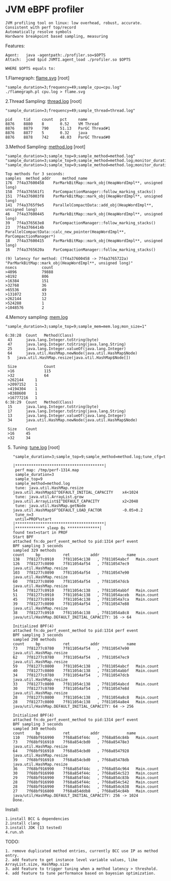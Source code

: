 # JVM eBPF profiler

    JVM profiling tool on linux: low overhead, robust, accurate. 
    Consistent with perf top/record
    Automatically resolve symbols
    Hardware breakpoint based sampling, measuring

Features: 

    Agent:   java -agentpath:./profiler.so=$OPTS
    Attach:  jcmd $pid JVMTI.agent_load ./profiler.so $OPTS
    
    WHERE $OPTS equals to:

1.Flamegraph: [flame.svg](https://github.com/weixingsun/jBProF/blob/master/flame.svg)  [root]

    "sample_duration=3;frequency=49;sample_cpu=cpu.log"
    ./flamegraph.pl cpu.log > flame.svg

2.Thread Sampling: [thread.log](https://github.com/weixingsun/jBProF/blob/master/thread.log)  [root]

    "sample_duration=3;frequency=49;sample_thread=thread.log"
    
    pid 	tid 	count	pct 	name
    8876	8880	8   	0.52	VM Thread
    8876	8879	790 	51.13	ParGC Thread#1
    8876	8877	5   	0.32	java
    8876	8878	742 	48.03	ParGC Thread#0

3.Method Sampling: [method.log](https://github.com/weixingsun/jBProF/blob/master/method.log)  [root]

    "sample_duration=3;sample_top=9;sample_method=method.log"
    "sample_duration=3;sample_top=9;sample_method=method.log;monitor_duration=1;count_top=3"
    "sample_duration=3;sample_top=9;sample_method=method.log;monitor_duration=1;lat_top=1"
    
    Top methods for 3 seconds:
    samples	 method_addr	 method_name
    176	 7f4a37600458	 ParMarkBitMap::mark_obj(HeapWordImpl**, unsigned long)
    158	 7f4a376561f1	 ParCompactionManager::follow_marking_stacks()
    151	 7f4a376003f8	 ParMarkBitMap::mark_obj(HeapWordImpl**, unsigned long)
    141	 7f4a3765f9e5	 ParallelCompactData::add_obj(HeapWordImpl**, unsigned long)
    46	 7f4a37600445	 ParMarkBitMap::mark_obj(HeapWordImpl**, unsigned long)
    39	 7f4a376563e8	 ParCompactionManager::follow_marking_stacks()
    23	 7f4a3766414b	 ParallelCompactData::calc_new_pointer(HeapWordImpl**, ParCompactionManager*)
    18	 7f4a37600415	 ParMarkBitMap::mark_obj(HeapWordImpl**, unsigned long)
    16	 7f4a3765620a	 ParCompactionManager::follow_marking_stacks()

    (9) latency for method: (7f4a37600458 -> 7f4a3765722a)	"ParMarkBitMap::mark_obj(HeapWordImpl**, unsigned long)"
    nsecs           count
    >4096           79888	 
    >8192           806	 
    >16384          151	 
    >32768          36	 
    >65536          49	 
    >131072         33	 
    >262144         12	 
    >524288         1	 
    >1048576        2	 

4.Memory sampling: [mem.log](https://github.com/weixingsun/jBProF/blob/master/mem.log)

    "sample_duration=3;sample_top=9;sample_mem=mem.log;mon_size=1"
    
    6:38:28	 Count 	 Method(Class) 
	 43 	 java.lang.Integer.toString(byte) 
	 47 	 java.lang.Integer.toString(java.lang.String) 
	 25 	 java.lang.Integer.valueOf(java.lang.Integer) 
	 64 	 java.util.HashMap.newNode(java.util.HashMap$Node) 
	 5 	 java.util.HashMap.resize(java.util.HashMap$Node[]) 

	 Size            Count 
	 >16             115 
	 >32             64 
	 >262144 	 1 
	 >2097152 	 1 
	 >4194304 	 1 
	 >8388608 	 1 
	 >16777216 	 1 
    6:38:29	 Count 	 Method(Class) 
	 15 	 java.lang.Integer.toString(byte) 
	 17 	 java.lang.Integer.toString(java.lang.String) 
	 13 	 java.lang.Integer.valueOf(java.lang.Integer) 
	 34 	 java.util.HashMap.newNode(java.util.HashMap$Node) 

	 Size 	 Count 
	 >16 	 45 
	 >32 	 34 

5. Tuning: [tune.log](https://github.com/jBProF/blob/master/tune.log)  [root]

       "sample_duration=3;sample_top=9;sample_method=method.log;tune_cfg=tune.cfg;tune_n=3;until=PROF%start"
       
       |***************************************|
        perf map: /tmp/perf-1314.map
        sample_duration=3
        sample_top=9
        sample_method=method.log
        tune: java.util.HashMap.resize	java.util.HashMap$I^DEFAULT_INITIAL_CAPACITY 	x4<1024
        tune: java.util.ArrayList.grow	java.util.ArrayList$I^DEFAULT_CAPACITY       	x2<2048
        tune: java.util.HashMap.getNode	java.util.HashMap$F^DEFAULT_LOAD_FACTOR      	-0.05>0.2
        tune_n=3
        until=PROF%start
       |***************************************|
       |************* sleep 0s **************|
       found text=start in PROF
       Start BPF
       attached fn:do_perf_event_method to pid:1314 perf event 
       BPF sampling 3 seconds
       sampled 329 methods
       count 	 bp     	 ret    	 addr       	 name
       138	 7f81277c0910	 7f811054c138	, 7f811054abcf	 Main.count
       126	 7f81277c0890	 7f811054af54	, 7f8110547ec9	 java.util.HashMap.resize
       103	 7f81277c0890	 7f811054af54	, 7f8110547e90	 java.util.HashMap.resize
       60	 7f81277c0890	 7f811054af54	, 7f8110547dcb	 java.util.HashMap.resize
       54	 7f81277c0910	 7f811054c138	, 7f811054abbf	 Main.count
       51	 7f81277c0910	 7f811054c138	, 7f811054aceb	 Main.count
       45	 7f81277c0910	 7f811054c138	, 7f811054a7ca	 Main.count
       39	 7f81277c0890	 7f811054af54	, 7f8110547e88	 java.util.HashMap.resize
       38	 7f81277c0910	 7f811054c138	, 7f811054a8c8	 Main.count
       java/util/HashMap.DEFAULT_INITIAL_CAPACITY: 16 -> 64
       
       Initialized BPF(4)
       attached fn:do_perf_event_method to pid:1314 perf event 
       BPF sampling 3 seconds
       sampled 298 methods
       count 	 bp     	 ret    	 addr       	 name
       73	 7f81277c0780	 7f811054af54	, 7f8110547e90	 java.util.HashMap.resize
       62	 7f81277c0780	 7f811054af54	, 7f8110547ec9	 java.util.HashMap.resize
       59	 7f81277c0800	 7f811054c138	, 7f811054abcf	 Main.count
       40	 7f81277c0800	 7f811054c138	, 7f811054abbf	 Main.count
       34	 7f81277c0780	 7f811054af54	, 7f8110547dcb	 java.util.HashMap.resize
       33	 7f81277c0800	 7f811054c138	, 7f811054abcd	 Main.count
       30	 7f81277c0780	 7f811054af54	, 7f8110547e8d	 java.util.HashMap.resize
       28	 7f81277c0800	 7f811054c138	, 7f811054a8c8	 Main.count
       28	 7f81277c0800	 7f811054c138	, 7f811054a8e4	 Main.count
       java/util/HashMap.DEFAULT_INITIAL_CAPACITY: 64 -> 256

       Initialized BPF(4)
       attached fn:do_perf_event_method to pid:1314 perf event 
       BPF sampling 3 seconds
       sampled 349 methods
       count 	 bp     	 ret    	 addr       	 name
       110	 7f68bf916990	 7f68a854f44c	, 7f68a854c84b	 Main.count
       73	 7f68bf916910	 7f68a854cbd0	, 7f68a85478e3	 java.util.HashMap.resize
       64	 7f68bf916910	 7f68a854cbd0	, 7f68a8547928	 java.util.HashMap.resize
       39	 7f68bf916910	 7f68a854cbd0	, 7f68a85478db	 java.util.HashMap.resize
       36	 7f68bf916990	 7f68a854f44c	, 7f68a854c964	 Main.count
       30	 7f68bf916990	 7f68a854f44c	, 7f68a854c523	 Main.count
       29	 7f68bf916990	 7f68a854f44c	, 7f68a854c83b	 Main.count
       28	 7f68bf916990	 7f68a854f44c	, 7f68a854c542	 Main.count
       28	 7f68bf916990	 7f68a854f44c	, 7f68a854c638	 Main.count
       27	 7f68bf916800	 7f68a854ddb8	, 7f68a854c84b	 Main.count
       java/util/HashMap.DEFAULT_INITIAL_CAPACITY: 256 -> 1024
       Done.
    
Install:

    1.install BCC & dependencies
    2.install clang
    3.install JDK (13 tested)
    4.run.sh

TODO:
    
    1. remove duplicated method entries, currently BCC use IP as method entry.
    2. add feature to get instance level variable values, like ArrayList.size, HashMap.size
    3. add feature to trigger tuning when a method latency > threshold.
    4. add feature to tune performance based on bayesian optimization.
